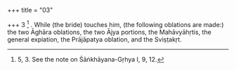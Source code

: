 +++
title = "03"

+++
3 [^1] . While (the bride) touches him, (the following oblations are made:) the two Āghāra oblations, the two Ājya portions, the Mahāvyāhṛtis, the general expiation, the Prājāpatya oblation, and the Sviṣṭakṛt.


[^1]:  5, 3. See the note on Śāṅkhāyana-Gṛhya I, 9, 12.

